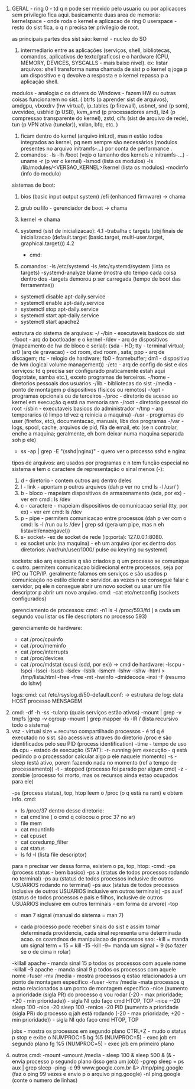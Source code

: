 <ol>
<li> GERAL - 
ring 0 - td q n pode ser mexido pelo usuario ou por aplicacoes sem privilegio fica aqui.
basicamente duas area de memoria:
kernelspace - onde roda o kernel e aplicacao de ring 0
userspace - resto do sist fica, o q n precisa ter privilegio de root.

as principais partes dos sist são:
kernel - nucleo do SO
1. intermediario entre as aplicações (serviços, shell, bibliotecas, comandos, aplicativos de texto/graficos) e o hardware (CPU, MEMORY, DEVICES, SYSCALLS - mais baixo nivel). ex: listar arquivos: shell transforma numa chamada de sist p o kernel q joga p um dispositivo e q devolve a resposta e o kernel repassa p a aplicação shell.

modulos - analogia c os drivers do Windows - fazem HW ou outras coisas funcionarem no sist. (
	btrfs (p aprender sist de arquivos),
	amdgpu,
	vboxdrv (hw virtual),
	ip_tables (p firewall),
	usbnet,
	snd (p som),
	uvcvideo,
	usbhid (p USB),
	kvm_amd (p processadores amd),
	lz4 (p compressao transparente do kernel),
	zstd,
	cifs (sist de arquivo de rede),
	tun (p VPN ativa (tunelar)),
	vxlan,
	bfq,
	etc.
	)
1. ficam dentro do kernel (arquivo init.rd), mas n estão todos integrados ao kernel, pq nem sempre são necessários (modulos presentes no arquivo initramfs-...) por conta de performance .
2. comandos: 
-ls -lh /boot (vejo o tamanho dos kernels e initramfs-...)
-uname -r (p ver o kernel)
-lsmod (lista os modulos)
-ls /lib/modules/<VERSAO_KERNEL>/kernel (lista os modulos)
-modinfo (info do modulo)

sistemas de boot:
1. bios (basic input output system) /efi (enhanced firmware) 
-> chama
2. grub  ou lilo - gerenciador de boot
-> chama
3. kernel
-> chama
4. systemd (sist de inicializacao): 
4.1 -trabalha c targets (obj finais de inicializacao (default.target (basic.target, multi-user.target, graphical.target)))
4.2 
	- cmd: 

5. comandos: 
-ls /etc/systemd
-ls /etc/systemd/system (lista os targets)
-systemd-analyze blame (mostra qto tempo cada coisa dentro dos -targets demorou p ser carregada (tempo de boot das ferramentas))
- systemctl disable apt-daily.service
- systemctl enable apt-daily.service
- systemctl stop apt-daily.service
- systemctl start apt-daily.service
- systemctl start apache2

estrutura do sistema de arquivos:
-/
-/bin - executaveis basicos do sist
-/boot - arq do bootloader e o kernel
-/dev - arq de dispositivos (mapeamento de hw de bloco e serial): (sda - HD; tty - terminal virtual; sr0 (arq de gravacao) - cd room, dvd room , sata; ppp - arq de discagem; rtc - relogio de hardware; fb0 - framebuffer; dm1 - dispositivo de lvm (logical volume management))
-/etc - arq de config do sist e dos serviços: td q precisa ser configurado praticamente estah aqui (logrotate, samba etc.), exceto programas de terceiros.
-/home - diretorios pessoais dos usuarios
-/lib - bibliotecas do sist
-/media - ponto de montagem p dispositivos (fisicos ou remotos)
-/opt - programas opcionais ou de terceiros
-/proc - diretorio de acesso ao kernel em execução q está na memoria ram
-/root - diretorio pessoal do root 
-/sbin - executaveis basicos do administrador
-/tmp - arq temporarios (é limpo td vez q reinicia a maquina)
-/usr - programas do user (firefox, etc), documentacao, manuais, libs dos programas
-/var - logs, spool, cache, arquivos de pid, fila de email, etc (se n controlar, enche a maquina; geralmente, eh bom deixar numa maquina separada soh p ele)
- ss -ap | grep -E "(sshd|nginx)" - quero ver o processo sshd e nginx

tipos de arquivos: arq usados por programas e n tem função especial no sistema e tem o caractere de representação o sinal menos (-):
1. d - diretorio - contem outros arq dentro deles
2. l - link - apontam p outros arquivos (dah p ver no cmd ls -l /usr/ )
3. b - bloco - mapeiam dispositivos de armazenamento (sda, por ex) - ver em cmd : ls /dev
4. c - caractere - mapeiam dispositivos de comunicacao serial (tty, por ex) - ver em cmd: ls /dev
5. p - pipe - permitem comunicacao entre processos (dah p ver com o cmd: ls -l /run ou  ls /dev | grep sd (gera um pipe, mas n eh listavel/enxergavel))
6. s- socket- 
-ex de socket de rede (ip:porta): 127.0.0.1:8080.
- ex socket unix (na maquina) - eh um arquivo (por ex dentro dos diretorios: /var/run/user/1000/ pulse ou keyring ou systemd)

sockets: são arq especiais q são criados p q um processo se comunique c outro. permitem comunicacao bidirecional entre processos, seja por IPC ou TCP/IP. geralmente falamos em serviços e são usados p comunicação no estilo cliente e servidor. as vezes n se consegue falar c servidor, pq ele n consegue abrir um novo socket ou usar um file descriptor p abrir um novo arquivo.
cmd:
-cat etc/netconfig (sockets configurados)

gerenciamento de processos: cmd: -n1 ls -l /proc/593/fd ( a cada um segundo vou listar os file descriptors no processo 593)

gerenciamento de hardware:
- cat /proc/cpuinfo
- cat /proc/meminfo
- cat /proc/interrupts
- cat /proc/devices
- cat /proc/mdstat (scusi (sdd, por ex))
-> cmd de hardware:
-lscpu
-lspci
-lssci
-lsusb
-lsdev
-lsblk
-lsmem
-lshw 
-lshw -html > /tmp/lista.html
-free
-free -mt
-hwinfo
-dmidecode
-inxi -F (resumo do lshw)

logs:
cmd: cat /etc/rsyslog.d/50-default.conf:
-> estrutura de log:
data HOST processo MENSAGEM


</li>
<li>
cmd:
-df -h
-ss -tulanp (quais serviços estão ativos)
-mount | grep -v tmpfs |grep -v cgroup
-mount | grep mapper
-ls -lR / (lista recursivo todo o sistema)
</li>
<li>
vsz - virtual size = recurso compartilhado
processos - é td q é executado no sist. são acessiveis atraves do diretorio /proc e são identificados pelo seu PID (process identification)
-time - tempo de uso da cpu
- estado de execução (STAT):
-r- running (em execução - q está pedindo p o processador calcular algo p ele naquele momento)
-s - sleep (está ativo, porem fazendo nada no momento (ref a tempo de processamento))
-t - stopped (processo foi parado por algum cmd)
-z - zombie (processo foi morto, mas os recursos ainda estao ocupados para ele)

-ps (process status), top, htop leem o /proc (o q está na ram) e obtem info.
cmd:
- ls /proc/37
dentro desse diretorio:
- cat cmdline ( o cmd q colocou o proc 37 no ar)
- file mem
- cat mountinfo
- cat cpuset
- cat coredump_filter
- cat status 
- ls fd -l (lista file descriptor)

para n precisar ver dessa forma, existem o ps, top, htop:
-cmd:
-ps (process status - bem basico)
-ps a (status de todos processos rodando no terminal)
-ps au (status de todos processos inclusive de outros USUARIOS rodando no terminal)
-ps aux (status de todos processos inclusive de outros USUARIOS inclusive em outros terminais)
-ps auxf (status de todos processos e pais e filhos, inclusive de outros USUARIOS inclusive em outros terminais - em forma de arvore)
-top
- man 7 signal (manual do sistema = man 7)

- cada processo pode receber sinais do sist e assim tomar determinada providencia, cada sinal representa uma determinada acao. os coamdnos de manipulacao de processos sao:
-kill = manda um signal term = 15 = kill -15
-kill -9= manda um signal = 9 (so fazer se o de cima n rolar)

-killall apache - manda sinal 15 p todos os processos com aquele nome
-killall -9 apache - manda sinal 9 p todos os processos com aquele nome
-fuser -mv /media - mostra processos q estao relacionados a um ponto de montagem especifico
-fuser -kmv /media -mata  processos q estao relacionados a um ponto de montagem especifico
-nice (aumento a prioridade (sigla PR) do processo q vou rodar (-20 - max prioridade; +20 - min prioridade)) - sigla NI qdo faço cmd HTOP, TOP
-nice --20 sleep 100
-nice -20 sleep 100
-renice -20 PID (aumento a prioridade (sigla PR) do processo q jah está rodando (-20 - max prioridade; +20 - min prioridade)) - sigla NI qdo faço cmd HTOP, TOP

jobs - mostra os processos em segundo plano
CTRL+Z - mudo o status p stop e exibe o NUMPROC=5
bg %5 (NUMPROC=5) - exec job em segundo plano
fg %5 (NUMPROC=5) - exec job em primeiro plano

</li>
<li>
outros cmd:
-mount
-umount /media
- sleep 100 & sleep 500 & (& - envia processo p segundo plano (isso gera um job))
-pgrep sleep = ps aux | grep sleep
-ping -c 99 www.google.com.br &> /tmp/ping.google (faz o ping 99 vezes e envio p o arquivo ping.google)
-nl píng.google (conte o numero de linhas)

</li>

</ol>